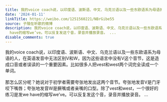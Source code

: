 ```yaml
---
title: 我的voice coach说，以印度语、波斯语、中文、乌克兰语以及一些东欧语系为母语的人，在英语发音中无法区别V和W，因为这些语言中没有V这个音节，这是造成口音或者...
date: '2024-01-11'
linkTitle: https://weibo.com/1251560221/NBrGibe55
source: 子陵在听歌的微博
description: 我的voice coach说，以印度语、波斯语、中文、乌克兰语以及一些东欧语系为母语的人，在英语发音中无法区别V和W，因为这些语言中没有V这个音节，这是造成口音或者误读的一个重要因素。比如很多人把vest和west两个词完全读成一个单词。<br><br>那怎么区分呢？她说对于初学者需要夸张地发出这两个音节。夸张地发音V是门牙咬下嘴唇；夸张地发音W是撅嘴或者亲嘴的口型。除了vest和west，一个很好的练习是发we
  have的缩写we’ve。可以反复发这个音，录音并播放录音。 ...
disable_comments: true
---
```

我的voice coach说，以印度语、波斯语、中文、乌克兰语以及一些东欧语系为母语的人，在英语发音中无法区别V和W，因为这些语言中没有V这个音节，这是造成口音或者误读的一个重要因素。比如很多人把vest和west两个词完全读成一个单词。<br><br>那怎么区分呢？她说对于初学者需要夸张地发出这两个音节。夸张地发音V是门牙咬下嘴唇；夸张地发音W是撅嘴或者亲嘴的口型。除了vest和west，一个很好的练习是发we have的缩写we’ve。可以反复发这个音，录音并播放录音。 ...